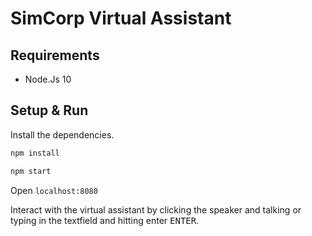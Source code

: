 # SimCorp Virtual Assistant



## Requirements

* Node.Js 10

## Setup & Run

Install the dependencies.

```bash
npm install
```

```bash
npm start
```

Open `localhost:8080`

Interact with the virtual assistant by clicking the speaker and talking or typing in the textfield and hitting enter <kbd>ENTER</kbd>.
